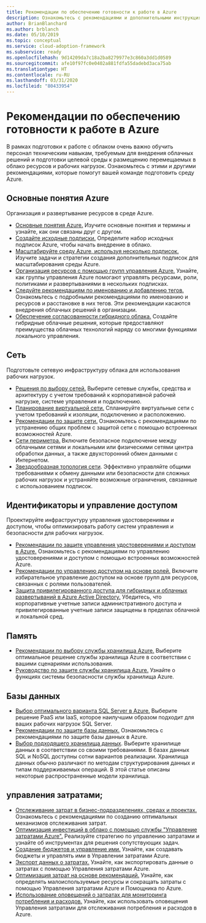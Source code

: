 ```yaml
---
title: Рекомендации по обеспечению готовности к работе в Azure
description: Ознакомьтесь с рекомендациями и дополнительными инструкциями, которые помогут вашей команде настроить и подготовить среду Azure.
author: BrianBlanchard
ms.author: brblanch
ms.date: 05/10/2019
ms.topic: conceptual
ms.service: cloud-adoption-framework
ms.subservice: ready
ms.openlocfilehash: 9d14209da7c18a2ba8279977e3c860a3dd1d0589
ms.sourcegitcommit: afe10f97fc0e0402a881fdfa55dadebd3aca75ab
ms.translationtype: HT
ms.contentlocale: ru-RU
ms.lasthandoff: 03/31/2020
ms.locfileid: "80433954"
---
```

# <a name="best-practices-for-azure-readiness"></a>Рекомендации по обеспечению готовности к работе в Azure

В рамках подготовки к работе с облаком очень важно обучить персонал техническим навыкам, требуемым для внедрения облачных решений и подготовки целевой среды к размещению перемещаемых в облако ресурсов и рабочих нагрузок. Ознакомьтесь с этими и другими рекомендациями, которые помогут вашей команде подготовить среду Azure.

## <a name="azure-fundamentals"></a>Основные понятия Azure

Организация и развертывание ресурсов в среде Azure.

- [Основные понятия Azure.](../considerations/fundamental-concepts.md) Изучите основные понятия и термины и узнайте, как они связаны друг с другом.
- [Создайте исходные подписки.](./initial-subscriptions.md) Определите набор исходных подписок Azure, чтобы начать внедрение в облако.
- [Масштабируйте среду Azure, используя несколько подписок.](../azure-best-practices/scale-subscriptions.md) Изучите задачи и стратегии создания дополнительных подписок для масштабирования среды Azure.
- [Организация ресурсов с помощью групп управления Azure.](../azure-best-practices/organize-subscriptions.md) Узнайте, как группы управления Azure помогают управлять ресурсами, роли, политиками и развертываниями в нескольких подписках.
- [Следуйте рекомендациям по именованию и добавлению тегов.](../azure-best-practices/naming-and-tagging.md) Ознакомьтесь с подробными рекомендациями по именованию и ресурсов и расстановке в них тегов. Эти рекомендации касаются внедрения облачных решений в организации.
- [Обеспечение согласованности гибридного облака.](../considerations/hybrid-consistency.md) Создайте гибридные облачные решения, которые предоставляют преимущества облачных технологий наряду со многими функциями локального управления.

## <a name="networking"></a>Сеть

Подготовьте сетевую инфраструктуру облака для использования рабочих нагрузок.

- [Решения по выбору сетей.](../considerations/networking-options.md) Выберите сетевые службы, средства и архитектуру с учетом требований к корпоративной рабочей нагрузке, системе управления и подключению.
- [Планирование виртуальной сети.](https://docs.microsoft.com/azure/virtual-network/virtual-network-vnet-plan-design-arm?toc=https://docs.microsoft.com/azure/cloud-adoption-framework/toc.json&bc=https://docs.microsoft.com/azure/cloud-adoption-framework/_bread/toc.json) Спланируйте виртуальные сети с учетом требований к изоляции, подключению и расположению.
- [Рекомендации по защите сети.](https://docs.microsoft.com/azure/security/azure-security-network-security-best-practices?toc=https://docs.microsoft.com/azure/cloud-adoption-framework/toc.json&bc=https://docs.microsoft.com/azure/cloud-adoption-framework/_bread/toc.json) Ознакомьтесь с рекомендациями по устранению общих проблем с защитой сети с помощью встроенных возможностей Azure.
- [Сети периметра.](./perimeter-networks.md) Включите безопасное подключение между облачными сетями и локальными или физическими сетями центра обработки данных, а также двухсторонний обмен данными с Интернетом.
- [Звездообразная топология сети](./hub-spoke-network-topology.md). Эффективно управляйте общими требованиями к обмену данными или безопасности для сложных рабочих нагрузок и устраняйте возможные ограничения, связанные с использованием подписок.

## <a name="identity-and-access-control"></a>Идентификаторы и управление доступом

Проектируйте инфраструктуру управления удостоверениями и доступом, чтобы оптимизировать работу систем управления и безопасности для рабочих нагрузок.

- [Рекомендации по защите управления удостоверениями и доступом в Azure.](https://docs.microsoft.com/azure/security/azure-security-identity-management-best-practices?toc=https://docs.microsoft.com/azure/cloud-adoption-framework/toc.json&bc=https://docs.microsoft.com/azure/cloud-adoption-framework/_bread/toc.json) Ознакомьтесь с рекомендациями по управлению удостоверениями и доступом с помощью встроенных возможностей Azure.
- [Рекомендации по управлению доступом на основе ролей.](../considerations/roles.md) Включите избирательное управление доступом на основе групп для ресурсов, связанных с ролями пользователей.
- [Защита привилегированного доступа для гибридных и облачных развертываний в Azure Active Directory.](https://docs.microsoft.com/azure/active-directory/users-groups-roles/directory-admin-roles-secure?toc=https://docs.microsoft.com/azure/cloud-adoption-framework/toc.json&bc=https://docs.microsoft.com/azure/cloud-adoption-framework/_bread/toc.json) Убедитесь, что корпоративные учетные записи административного доступа и привилегированные учетные записи защищены в пределах облачной и локальной сред.

## <a name="storage"></a>Память

- [Рекомендации по выбору службы хранилища Azure.](../considerations/storage-options.md) Выберите оптимальное решение службы хранилища Azure в соответствии с вашими сценариями использования.
- [Руководство по защите службы хранилища Azure.](https://docs.microsoft.com/azure/storage/blobs/security-recommendations?toc=https://docs.microsoft.com/azure/cloud-adoption-framework/toc.json&bc=https://docs.microsoft.com/azure/cloud-adoption-framework/_bread/toc.json) Узнайте о функциях системы безопасности службы хранилища Azure.

## <a name="databases"></a>Базы данных

- [Выбор оптимального варианта SQL Server в Azure.](https://docs.microsoft.com/azure/sql-database/sql-database-paas-vs-sql-server-iaas?toc=https://docs.microsoft.com/azure/cloud-adoption-framework/toc.json&bc=https://docs.microsoft.com/azure/cloud-adoption-framework/_bread/toc.json) Выберите решение PaaS или IaaS, которое наилучшим образом подходит для ваших рабочих нагрузок SQL Server.
- [Рекомендации по защите базы данных.](https://docs.microsoft.com/azure/security/azure-database-security-best-practices?toc=https://docs.microsoft.com/azure/cloud-adoption-framework/toc.json&bc=https://docs.microsoft.com/azure/cloud-adoption-framework/_bread/toc.json) Ознакомьтесь с рекомендациями по защите базы данных в Azure.
- [Выбор подходящего хранилища данных](https://docs.microsoft.com/azure/architecture/guide/technology-choices/data-store-overview). Выберите хранилище данных в соответствии со своими требованиями. В базах данных SQL и NoSQL доступны сотни вариантов реализации. Хранилища данных обычно различают по методам структурирования данных и типам поддерживаемых операций. В этой статье описаны некоторые распространенные модели хранилища.

## <a name="cost-management"></a>управления затратами;

- [Отслеживание затрат в бизнес-подразделениях, средах и проектах.](./track-costs.md) Ознакомьтесь с рекомендациями по созданию оптимальных механизмов отслеживания затрат.
- [Оптимизация инвестиций в облако с помощью службы "Управление затратами Azure".](https://docs.microsoft.com/azure/cost-management-billing/costs/cost-mgt-best-practices?toc=https://docs.microsoft.com/azure/cloud-adoption-framework/toc.json&bc=https://docs.microsoft.com/azure/cloud-adoption-framework/_bread/toc.json) Реализуйте стратегию по управлению затратами и узнайте об инструментах для решения сопутствующих задач.
- [Создание бюджетов и управление ими.](https://docs.microsoft.com/azure/cost-management-billing/costs/tutorial-acm-create-budgets?toc=https://docs.microsoft.com/azure/cloud-adoption-framework/toc.json&bc=https://docs.microsoft.com/azure/cloud-adoption-framework/_bread/toc.json) Узнайте, как создавать бюджеты и управлять ими в Управлении затратами Azure.
- [Экспорт данных о затратах.](https://docs.microsoft.com/azure/cost-management-billing/costs/tutorial-export-acm-data?toc=https://docs.microsoft.com/azure/cloud-adoption-framework/toc.json&bc=https://docs.microsoft.com/azure/cloud-adoption-framework/_bread/toc.json) Узнайте, как экспортировать данные о затратах с помощью Управления затратами Azure.
- [Оптимизация затрат на основе рекомендаций.](https://docs.microsoft.com/azure/cost-management-billing/costs/tutorial-acm-opt-recommendations?toc=https://docs.microsoft.com/azure/cloud-adoption-framework/toc.json&bc=https://docs.microsoft.com/azure/cloud-adoption-framework/_bread/toc.json) Узнайте, как определять малоиспользуемые ресурсы и сокращать затраты с помощью Управления затратами Azure и Помощника по Azure.
- [Использование оповещений о затратах для мониторинга потребления и расходов.](https://docs.microsoft.com/azure/cost-management-billing/costs/cost-mgt-alerts-monitor-usage-spending?toc=https://docs.microsoft.com/azure/cloud-adoption-framework/toc.json&bc=https://docs.microsoft.com/azure/cloud-adoption-framework/_bread/toc.json) Узнайте, как использовать оповещения Управления затратами для отслеживания потребления и расходов в Azure.
